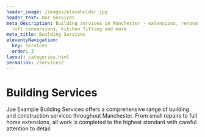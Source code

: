 ```yaml
---
header_image: /images/placeholder.jpg
header_text: Our Services
meta_description: Building services in Manchester - extensions, renovations,
  loft conversions, kitchen fitting and more
meta_title: Building Services
eleventyNavigation:
  key: Services
  order: 3
layout: categories.html
permalink: /services/
---
```

# Building Services

Joe Example Building Services offers a comprehensive range of building and construction services throughout Manchester. From small repairs to full home extensions, all work is completed to the highest standard with careful attention to detail.
